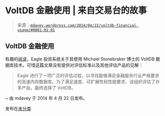 <!--yml

分类：未分类

日期：2024 年 5 月 18 日 05:51:01

-->

# VoltDB 金融使用 | 来自交易台的故事

> 来源：[`mdavey.wordpress.com/2014/04/22/voltdb-financial-usage/#0001-01-01`](https://mdavey.wordpress.com/2014/04/22/voltdb-financial-usage/#0001-01-01)

## VoltDB 金融使用

有趣的[阅读](http://www.eagleinvsys.com/about-eagle/news.cfm?id=VoltDB%20and%20Eagle%20Investment%20Systems%20Align%20to%20Deliver%20High-Velocity%20Big%20Data%20Solutions%20to%20Financial%20Services%20Market)，Eagle 投资系统关于其使用 Michael Stonebraker 博士的 VoltDB 数据库技术。可惜这篇文章没有提供对评估标准以及其他评估产品的见解：

> Eagle 进行了一项广泛的评估过程，以寻找能够满足金融服务行业严格要求的高速内存数据库。为了满足速度、可扩展性和性能要求，该组织评估了许多产品，最终选择了 VoltDB。

~ 由 mdavey 于 2014 年 4 月 22 日发布。

发布在[未分类](https://mdavey.wordpress.com/category/uncategorized/)
